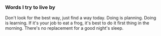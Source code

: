 ### Words I try to live by
Don't look for the best way, just find a way today.
Doing is planning. Doing is learning.
If it's your job to eat a frog, it's best to do it first thing in the morning.
There's no replacement for a good night's sleep.
